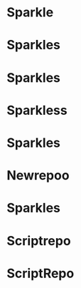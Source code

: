 # Sparkle
# Sparkles
# Sparkles
# Sparkless
# Sparkles
# Newrepoo
# Sparkles
# Scriptrepo
# ScriptRepo
